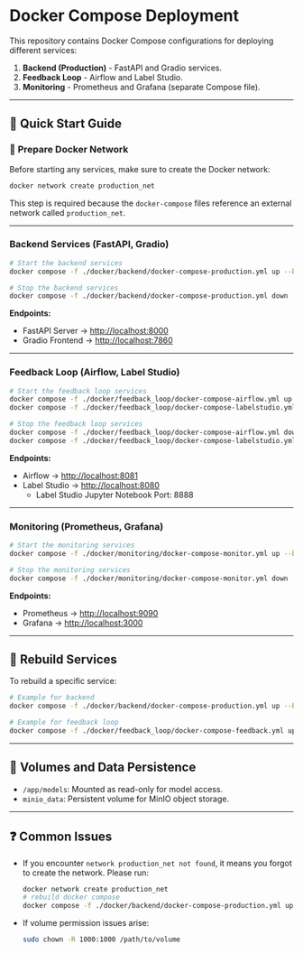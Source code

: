 # Docker Compose Deployment

This repository contains Docker Compose configurations for deploying different services:

1. **Backend (Production)** - FastAPI and Gradio services.
2. **Feedback Loop** - Airflow and Label Studio.
3. **Monitoring** - Prometheus and Grafana (separate Compose file).

---

## 🚀 **Quick Start Guide**

### 🔗 **Prepare Docker Network**

Before starting any services, make sure to create the Docker network:

```bash
docker network create production_net
```

This step is required because the `docker-compose` files reference an external network called `production_net`.

---

### Backend Services (FastAPI, Gradio)

```bash
# Start the backend services
docker compose -f ./docker/backend/docker-compose-production.yml up --build -d

# Stop the backend services
docker compose -f ./docker/backend/docker-compose-production.yml down
```

**Endpoints:**

* FastAPI Server → [http://localhost:8000](http://localhost:8000)
* Gradio Frontend → [http://localhost:7860](http://localhost:7860)

---

### Feedback Loop (Airflow, Label Studio)

```bash
# Start the feedback loop services
docker compose -f ./docker/feedback_loop/docker-compose-airflow.yml up --build -d
docker compose -f ./docker/feedback_loop/docker-compose-labelstudio.yml up --build -d

# Stop the feedback loop services
docker compose -f ./docker/feedback_loop/docker-compose-airflow.yml down
docker compose -f ./docker/feedback_loop/docker-compose-labelstudio.yml down
```

**Endpoints:**

* Airflow → [http://localhost:8081](http://localhost:8081)
* Label Studio → [http://localhost:8080](http://localhost:8080)
  * Label Studio Jupyter Notebook Port: 8888

---

### Monitoring (Prometheus, Grafana)

```bash
# Start the monitoring services
docker compose -f ./docker/monitoring/docker-compose-monitor.yml up --build -d

# Stop the monitoring services
docker compose -f ./docker/monitoring/docker-compose-monitor.yml down
```

**Endpoints:**

* Prometheus → [http://localhost:9090](http://localhost:9090)
* Grafana → [http://localhost:3000](http://localhost:3000)

---

## 🔄 **Rebuild Services**

To rebuild a specific service:

```bash
# Example for backend
docker compose -f ./docker/backend/docker-compose-production.yml up --build -d fastapi_server

# Example for feedback loop
docker compose -f ./docker/feedback_loop/docker-compose-feedback.yml up --build -d airflow
```

---

## 📂 **Volumes and Data Persistence**

* `/app/models`: Mounted as read-only for model access.
* `minio_data`: Persistent volume for MinIO object storage.

---

## ❓ **Common Issues**

* If you encounter `network production_net not found`, it means you forgot to create the network. Please run:

  ```bash
  docker network create production_net
  # rebuild docker compose
  docker compose -f ./docker/backend/docker-compose-production.yml up --build -d
  ```

* If volume permission issues arise:

  ```bash
  sudo chown -R 1000:1000 /path/to/volume
  ```
